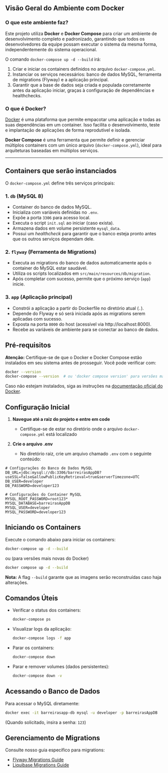 ## Visão Geral do Ambiente com Docker

### O que este ambiente faz?

Este projeto utiliza **Docker** e **Docker Compose** para criar um ambiente de desenvolvimento completo e padronizado, garantindo que todos os desenvolvedores da equipe possam executar o sistema da mesma forma, independentemente do sistema operacional.

O comando `docker-compose up -d --build` irá:

1. Criar e iniciar os containers definidos no arquivo `docker-compose.yml`.
2. Instanciar os serviços necessários: banco de dados MySQL, ferramenta de migrations (Flyway) e a aplicação principal.
3. Garantir que a base de dados seja criada e populada corretamente antes da aplicação iniciar, graças à configuração de dependências e healthchecks.

### O que é Docker?

[Docker](https://www.docker.com/) é uma plataforma que permite empacotar uma aplicação e todas as suas dependências em um container. Isso facilita o desenvolvimento, teste e implantação de aplicações de forma reprodutível e isolada.

**Docker Compose** é uma ferramenta que permite definir e gerenciar múltiplos containers com um único arquivo (`docker-compose.yml`), ideal para arquiteturas baseadas em múltiplos serviços.

---

## Containers que serão instanciados

O `docker-compose.yml` define três serviços principais:

### 1. `db` (MySQL 8)
- Container do banco de dados MySQL.
- Inicializa com variáveis definidas no `.env`.
- Expõe a porta `3306` para acesso local.
- Executa o script `init.sql` ao iniciar (caso exista).
- Armazena dados em volume persistente `mysql_data`.
- Possui um *healthcheck* para garantir que o banco esteja pronto antes que os outros serviços dependam dele.

### 2. `flyway` (Ferramenta de Migrations)
- Executa as migrations do banco de dados automaticamente após o container do MySQL estar saudável.
- Utiliza os scripts localizados em `src/main/resources/db/migration`.
- Após completar com sucesso, permite que o próximo serviço (`app`) inicie.

### 3. `app` (Aplicação principal)
- Constrói a aplicação a partir do Dockerfile no diretório atual (`.`).
- Depende do Flyway e só será iniciada após as migrations serem aplicadas com sucesso.
- Exposta na porta `8000` do host (acessível via http://localhost:8000).
- Recebe as variáveis de ambiente para se conectar ao banco de dados.


## Pré-requisitos

**Atenção:** Certifique-se de que o Docker e Docker Compose estão instalados em seu sistema antes de prosseguir. Você pode verificar com:

```bash
docker --version
docker-compose --version  # ou 'docker compose version' para versões mais novas
```

Caso não estejam instalados, siga as instruções na [documentação oficial do Docker](https://docs.docker.com/get-docker/).

## Configuração Inicial

1. **Navegue até a raiz do projeto e entre em code**
    - Certifique-se de estar no diretório onde o arquivo `docker-compose.yml` está localizado

2. **Crie o arquivo .env**
    - No diretório raiz, crie um arquivo chamado `.env` com o seguinte conteúdo:

```env
# Configurações do Banco de Dados MySQL
DB_URL=jdbc:mysql://db:3306/barreirasAppDB?useSSL=false&allowPublicKeyRetrieval=true&serverTimezone=UTC
DB_USER=developer
DB_PASSWORD=developer123

# Configurações do Container MySQL
MYSQL_ROOT_PASSWORD=root123*
MYSQL_DATABASE=barreirasAppDB
MYSQL_USER=developer
MYSQL_PASSWORD=developer123
```

## Iniciando os Containers

Execute o comando abaixo para iniciar os containers:

```bash
docker-compose up -d --build
```
ou (para versões mais novas do Docker)
```bash
docker compose up -d --build
```

**Nota:** A flag `--build` garante que as imagens serão reconstruídas caso haja alterações.

## Comandos Úteis

- Verificar o status dos containers:
  ```bash
  docker-compose ps
  ```

- Visualizar logs da aplicação:
  ```bash
  docker-compose logs -f app
  ```

- Parar os containers:
  ```bash
  docker-compose down
  ```

- Parar e remover volumes (dados persistentes):
  ```bash
  docker-compose down -v
  ```

## Acessando o Banco de Dados

Para acessar o MySQL diretamente:

```bash
docker exec -it barreirasapp-db mysql -u developer -p barreirasAppDB
```
(Quando solicitado, insira a senha: `123`)

## Gerenciamento de Migrations

Consulte nosso guia específico para migrations:
- [Flyway Migrations Guide](docs/migrations-flyway.md)
- [Liquibase Migrations Guide](docs/migrations-liquibase.md)

